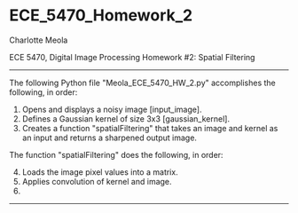 # ECE_5470_Homework_2

Charlotte Meola

ECE 5470, Digital Image Processing
Homework #2: Spatial Filtering

------------------------------------------------------------
The following Python file "Meola_ECE_5470_HW_2.py" accomplishes the following, in order:

   1. Opens and displays a noisy image [input_image].
   2. Defines a Gaussian kernel of size 3x3 [gaussian_kernel].
   3. Creates a function "spatialFiltering" that takes an image
           and kernel as an input and returns a sharpened output image.
 
 The function "spatialFiltering" does the following, in order:
 
   4. Loads the image pixel values into a matrix.
   5. Applies convolution of kernel and image.
   6. 
   
 ------------------------------------------------------------

